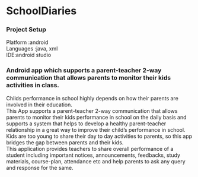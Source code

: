 # SchoolDiaries
### Project Setup
Platform :<emsp>android</br>
Languages :<emsp>java, xml</br>
IDE:<emsp>android studio</br>
### Android app which supports a parent-teacher 2-way communication that allows parents to monitor their kids activities in class.
Childs performance in school highly depends on how their parents are involved in their education.</br> 
This App supports a parent-teacher 2-way communication that allows parents to monitor their kids performance in school on the daily basis and supports a system that helps to develop a healthy parent-teacher relationship in a great way to improve their child’s performance in school.</br>
Kids are too young to share their day to day activities to parents, so this app bridges the gap between parents and their kids.</br>
This application provides teachers to share overall performance of a student including important notices, announcements, feedbacks, study materials, course-plan, attendance etc and help parents to ask any query and response for the same.</br>

